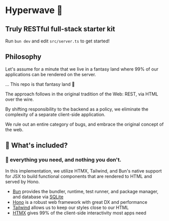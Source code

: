 # Hyperwave 🌊
## Truly RESTful full-stack starter kit 

Run `bun dev`  and edit `src/server.ts` to get started!


## Philosophy

Let's assume for a minute that we live in a fantasy land where 99% of our applications can be rendered on the server.

... This repo is that fantasy land 🤘

The approach follows in the original tradition of the Web: REST, via HTML over the wire.

By shifting responsibility to the backend as a policy, we eliminate the complexity of a separate client-side application.

We rule out an entire category of bugs, and embrace the original concept of the web.


## 🔋 What's included? 
### 🚀 everything you need, and nothing you don't. 

In this implementation, we utilize HTMX, Tailwind, and Bun's native support for JSX to build functional components that are rendered to HTML and served by Hono.

- [Bun](https://bun.sh/) provides the bundler, runtime, test runner, and package manager, and database via [SQLite](https://bun.sh/docs/api/sqlite)
- [Hono](https://hono.dev) is a robust web framework with great DX and performance
- [Tailwind](https://tailwindcss.com/) allows us to keep our styles close to our HTML
- [HTMX](https://htmx.org/reference/) gives 99% of the client-side interactivity most apps need
